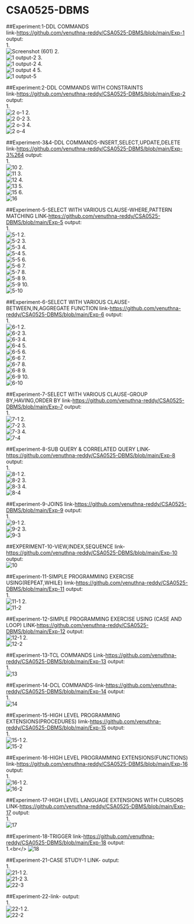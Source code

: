 # CSA0525-DBMS
##Experiment:1-DDL COMMANDS<br/>link-https://github.com/venuthna-reddy/CSA0525-DBMS/blob/main/Exp-1
output:<br/>
1.<br/>
![Screenshot (601)](https://user-images.githubusercontent.com/113232880/193612186-303faf52-335d-4bc5-b363-7403638abe80.png)
2.<br/>
![1 output-2](https://user-images.githubusercontent.com/113232880/193612970-e613221a-5551-497f-b617-45cb2cb2db05.png)
3.<br/>
![1 output-2](https://user-images.githubusercontent.com/113232880/193613672-e69f27ee-396b-4215-9b23-efa4d1a37ec6.png)
4.<br/>
![1 output 4](https://user-images.githubusercontent.com/113232880/193614445-7e6585a8-d9f5-4eff-8550-0faba8aa5182.png)
5.<br/>
![1 output-5](https://user-images.githubusercontent.com/113232880/193614522-5e677203-2e98-468f-b18c-d2351fae9b5b.png)

##Experiment:2-DDL COMMANDS WITH CONSTRAINTS<br/>link-https://github.com/venuthna-reddy/CSA0525-DBMS/blob/main/Exp-2
output:<br/>
1.<br/>
![2 o-1](https://user-images.githubusercontent.com/113232880/193640010-0c00c6ae-66be-4545-94ee-6dc8fd273975.png)
2.<br/>
![2 0-2](https://user-images.githubusercontent.com/113232880/193640098-c58fedad-4b2f-40c2-9375-0c3f1f5d514b.png)
3.<br/>
![2 o-3](https://user-images.githubusercontent.com/113232880/193640163-abc310a9-8217-4f9e-b630-58001955c7ab.png)
4.<br/>
![2 o-4](https://user-images.githubusercontent.com/113232880/193640271-33a75e0a-4440-42ab-80ca-a1fd7c3813fb.png)

##Experiment-3&4-DDL COMMANDS-INSERT,SELECT,UPDATE,DELETE<br/>link-https://github.com/venuthna-reddy/CSA0525-DBMS/blob/main/Exp-3%264
output:<br/>
1.<br/>
![10](https://user-images.githubusercontent.com/113232880/193841933-443b7583-b104-41f8-8794-d28325eb675b.png)
2.<br/>
![11](https://user-images.githubusercontent.com/113232880/193842042-9eb67521-542d-4a65-a4e8-1c52b4378ced.png)
3.<br/>
![12](https://user-images.githubusercontent.com/113232880/193842138-681ca34f-48f7-4d16-ba60-e418a5d5f95c.png)
4.<br/>
![13](https://user-images.githubusercontent.com/113232880/193842367-15ac6a09-6dd3-4757-86bf-3bc18331b8d9.png)
5.<br/>
![15](https://user-images.githubusercontent.com/113232880/193842495-b0933b2c-2145-44e5-abb3-f8d5d664710f.png)
6.<br/>
![16](https://user-images.githubusercontent.com/113232880/193842586-d0ccd8d4-2377-4555-b544-80acb3015970.png)

##Experiment-5-SELECT WITH VARIOUS CLAUSE-WHERE,PATTERN MATCHING LINK-https://github.com/venuthna-reddy/CSA0525-DBMS/blob/main/Exp-5
output:<br/>
1.<br/>
![5-1](https://user-images.githubusercontent.com/113232880/193886894-95251d87-11e8-459b-9cb5-f4401f9dd72d.png)
2.<br/>
![5-2](https://user-images.githubusercontent.com/113232880/193886963-19be7e1d-1908-456b-b4cd-8005d90941a3.png)
3.<br/>
![5-3](https://user-images.githubusercontent.com/113232880/193887062-42af910e-41e8-4b91-80c3-d924ce25911e.png)
4.<br/>
![5-4](https://user-images.githubusercontent.com/113232880/193887217-c3beb7ff-1112-47ff-80fb-5b4e139a9f64.png)
5.<br/>
![5-5](https://user-images.githubusercontent.com/113232880/193887302-0698ea3a-8dc9-46ae-8aa3-5ae1fa3ac8a1.png)
6.<br/>
![5-6](https://user-images.githubusercontent.com/113232880/193887371-86a8449a-b712-4fd3-bf9b-6d447b5d2f12.png)
7.<br/>
![5-7](https://user-images.githubusercontent.com/113232880/193887430-4a4758d8-0434-4dcb-998a-6823f8f4791c.png)
8.<br/>
![5-8](https://user-images.githubusercontent.com/113232880/193887597-5c506903-da3a-4143-a4a9-5c726df817b6.png)
9.<br/>
![5-9](https://user-images.githubusercontent.com/113232880/193887695-98aab557-12c4-439a-89db-6f792c756c18.png)
10.<br/>
![5-10](https://user-images.githubusercontent.com/113232880/193887780-e646262c-f93a-4d00-8b3e-d0c73b79c4df.png)

##Experiment-6-SELECT WITH VARIOUS CLAUSE-BETWEEN,IN,AGGREGATE FUNCTION link-https://github.com/venuthna-reddy/CSA0525-DBMS/blob/main/Exp-6
output:<br/>
1.<br/>
![6-1](https://user-images.githubusercontent.com/113232880/194048657-4023e99d-598c-4aec-9b18-f82ab0dc84d0.png)
2.<br/>
![6-2](https://user-images.githubusercontent.com/113232880/194048760-217d5ee2-e3fa-48d3-9f4f-87277d2b15d1.png)
3.<br/>
![6-3](https://user-images.githubusercontent.com/113232880/194048815-231d17f2-0baa-4900-a0e3-fda71d2cd16e.png)
4.<br/>
![6-4](https://user-images.githubusercontent.com/113232880/194048880-290eb527-50a5-46e1-94b1-f3070987dbc4.png)
5.<br/>
![6-5](https://user-images.githubusercontent.com/113232880/194048932-7ecc259a-2325-48ec-9064-57290c251ef4.png)
6.<br/>
![6-6](https://user-images.githubusercontent.com/113232880/194048997-d6396f04-80ff-4d04-9e8a-7e8465987f9f.png)
7.<br/>
![6-7](https://user-images.githubusercontent.com/113232880/194049038-45508bbf-cbdd-4436-9f24-a631f03addd0.png)
8.<br/>
![6-8](https://user-images.githubusercontent.com/113232880/194049086-d175bee6-1a05-4170-8919-b3460fedab03.png)
9.<br/>
![6-9](https://user-images.githubusercontent.com/113232880/194049174-781ffe2d-e5fe-41cc-b3a1-b3248ff0da7e.png)
10.<br/>
![6-10](https://user-images.githubusercontent.com/113232880/194049231-92240874-0490-4b2c-9616-bae488ee54bc.png)

##Experiment-7-SELECT WITH VARIOUS CLAUSE-GROUP BY,HAVING,ORDER BY link-https://github.com/venuthna-reddy/CSA0525-DBMS/blob/main/Exp-7
output:<br/>
1.<br/>
![7-1](https://user-images.githubusercontent.com/113232880/194057508-df7f7d4d-1d6a-4f2f-a879-bd5a6df98c52.png)
2.<br/>
![7-2](https://user-images.githubusercontent.com/113232880/194057561-61bceed2-6a75-4086-9364-272710964187.png)
3.<br/>
![7-3](https://user-images.githubusercontent.com/113232880/194057613-c1326822-352d-4c92-8a96-e35a7bfed7df.png)
4.<br/>
![7-4](https://user-images.githubusercontent.com/113232880/194057672-d0feebff-cbea-4f28-b920-b5b62d2e5639.png)

##Experiment-8-SUB QUERY & CORRELATED QUERY LINK-https://github.com/venuthna-reddy/CSA0525-DBMS/blob/main/Exp-8
output:<br/>
1.<br/>
![8-1](https://user-images.githubusercontent.com/113232880/194070896-6c4fc6e8-3440-4ab0-bb3c-056da3185fb7.png)
2.<br/>
![8-2](https://user-images.githubusercontent.com/113232880/194070977-074fb3df-4c77-41de-b769-aed956964a0d.png)
3.<br/>
![8-3](https://user-images.githubusercontent.com/113232880/194071039-cb2a7bc6-1347-40c4-bcdd-b88f11a4c512.png)
4.<br/>
![8-4](https://user-images.githubusercontent.com/113232880/194071118-d1d7fa0a-dfea-48ea-a247-350e10360104.png)

##Experiment-9-JOINS link-https://github.com/venuthna-reddy/CSA0525-DBMS/blob/main/Exp-9
output:<br/>
1.<br/>
![9-1](https://user-images.githubusercontent.com/113232880/194371113-3789883f-d855-4f18-8937-3c172ff0aba7.jpeg)
2.<br/>
![9-2](https://user-images.githubusercontent.com/113232880/194371184-c7d2fcbb-5dee-4bd4-bf32-e4c5b2d4fe59.jpeg)
3.<br/>
![9-3](https://user-images.githubusercontent.com/113232880/194371233-f4fbe5ed-db26-4aff-bc4b-0b8e3486519a.jpeg)

##EXPERIMENT-10-VIEW,INDEX,SEQUENCE link-https://github.com/venuthna-reddy/CSA0525-DBMS/blob/main/Exp-10
output:<br/>
![10](https://user-images.githubusercontent.com/113232880/194099943-c966b310-27a5-475f-8a54-ad451bbf772a.png)

##Experiment-11-SIMPLE PROGRAMMING EXERCISE USING(REPEAT,WHILE) limk-https://github.com/venuthna-reddy/CSA0525-DBMS/blob/main/Exp-11
output:<br/>
1.<br/>
![11-1](https://user-images.githubusercontent.com/113232880/194132040-3802c9bb-183e-4d4f-84f2-638c98f5d0ff.png)
2.<br/>
![11-2](https://user-images.githubusercontent.com/113232880/194132104-ad05eaa4-223f-4e83-a69d-792000dcd6b5.png)

##Experiment-12-SIMPLE PROGRAMMING EXERCISE USING (CASE AND LOOP) LINK-https://github.com/venuthna-reddy/CSA0525-DBMS/blob/main/Exp-12
output:<br/>
![12-1](https://user-images.githubusercontent.com/113232880/194138122-6c22cec2-047b-45d5-a25e-95f0c5c4428c.png)
2.<br/>
![12-2](https://user-images.githubusercontent.com/113232880/194138186-9eadbd57-a9c0-423f-a559-45a9cc0d1377.png)

##Experiment-13-TCL COMMANDS Link-https://github.com/venuthna-reddy/CSA0525-DBMS/blob/main/Exp-13
output:<br/>
1.<br/>
![13](https://user-images.githubusercontent.com/113232880/194224433-df7474f6-4842-40be-824d-8df5c72a835f.png)

##Experiment-14-DCL COMMANDS-link-https://github.com/venuthna-reddy/CSA0525-DBMS/blob/main/Exp-14
output:<br/>
1.<br/>
![14](https://user-images.githubusercontent.com/113232880/194228601-ba3c6d52-f668-43fd-9429-cd60f6f043fa.png)

##Experiment-15-HIGH LEVEL PROGRAMMING EXTENSIONS(PROCEDURES) limk-https://github.com/venuthna-reddy/CSA0525-DBMS/blob/main/Exp-15
output:<br/>
1.<br/>
![15-1](https://user-images.githubusercontent.com/113232880/194352730-d8f4751f-9c42-481c-a4e7-78963bd67ce7.png)
2.<br/>
![15-2](https://user-images.githubusercontent.com/113232880/194352823-ba97d314-aede-4d3d-9066-17008f855f9b.png)

##Experiment-16-HIGH LEVEL PROGRAMMING EXTENSIONS(FUNCTIONS) link-https://github.com/venuthna-reddy/CSA0525-DBMS/blob/main/Exp-16
output:<br/>
1.<br/>
![16-1](https://user-images.githubusercontent.com/113232880/194353395-2cabc3da-af1f-477f-ae4a-42820de07088.png)
2.<br/>
![16-2](https://user-images.githubusercontent.com/113232880/194353482-b074ca86-ca91-41eb-8e9c-f1a82240da12.png)

##Experiment-17-HIGH LEVEL LANGUAGE EXTENSIONS WITH CURSORS LINK-https://github.com/venuthna-reddy/CSA0525-DBMS/blob/main/Exp-17
output:<br/>
1.<br/>
![17](https://user-images.githubusercontent.com/113232880/194381022-240d9d41-0620-4696-960f-d1bf5d6e98aa.png)

##Experiment-18-TRIGGER link-https://github.com/venuthna-reddy/CSA0525-DBMS/blob/main/Exp-18
output:<br/>
1.<br</>
![18](https://user-images.githubusercontent.com/113232880/194382074-58803d65-70f7-4167-b308-b7a47dacfc3f.png)

##Experiment-21-CASE STUDY-1 LINK-
output:<br/>
1.<br/>
![21-1](https://user-images.githubusercontent.com/113232880/194585408-cce3ef6e-9fb5-4b0f-9a58-fb1a3ee22b05.png)
2.<br/>
![21-2](https://user-images.githubusercontent.com/113232880/194585447-a8446cae-a91b-4384-afa9-e856bbbb70d6.png)
3.<br/>
![22-3](https://user-images.githubusercontent.com/113232880/194585516-9bc5df52-84ba-495f-9c5f-2d0de7dab2a4.png)

##Experiment-22-link-
output:<br/>
1.<br/>
![22-1](https://user-images.githubusercontent.com/113232880/194591792-51e9a901-2024-417b-9dbd-049fb38ae7cf.png)
2.<br/>
![22-2](https://user-images.githubusercontent.com/113232880/194591846-612bcb36-7370-4733-b7de-24af84186ce1.png)
